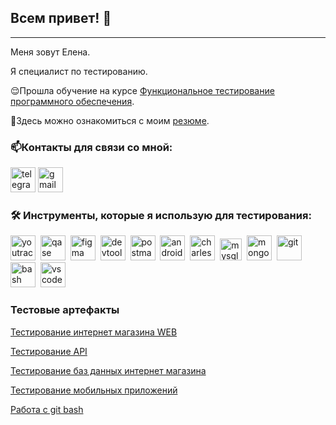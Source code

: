 ## Всем привет! 👋

---

Меня зовут Елена. 

Я специалист по тестированию.

😌Прошла обучение на курсе [Функциональное тестирование программного обеспечения](https://rusau.net/qa-from-scratch).

📙Здесь можно ознакомиться с моим [резюме](https://docs.google.com/document/d/1xqH-MNL-P2n5yvm7vHj2Gkj9Nww5ctOnJqR8IcYb3mQ/edit?tab=t.0).


### 📫Контакты для связи со мной:

<a href= "https://t.me/Elen_Ang"><img src="https://img.icons8.com/?size=512&id=63306&format=png" width="40" height="40" alt="telegram"/></a>
<a href= "mailto:ilena031606@gmail.com"><img src="https://img.icons8.com/?size=512&id=P7UIlhbpWzZm&format=png" width="40" height="40" alt="gmail"/></a>
</p>


### 🛠 Инструменты, которые я использую для тестирования:

<div>
    <img src="https://upload.wikimedia.org/wikipedia/commons/thumb/8/8d/YouTrack_Icon.svg/1024px-YouTrack_Icon.svg.png?20200803082248" title="youtrack" alt="youtrack" width="40" height="40"/>&nbsp
    <img src="https://luna1.co/eb0187.png" title="qase" alt="qase" width="40" height="40"/>&nbsp
  <img src="https://cdn.jsdelivr.net/gh/devicons/devicon/icons/figma/figma-original.svg" title="figma" alt="figma" width="40" height="40"/>&nbsp
  <img src="https://d33wubrfki0l68.cloudfront.net/38b5c953a4667366685d55db55d057c86db1fc54/a0fdc/static/acae6b24d940347661ca901ea07f47c1/chrome-dev-logo-icon.png" title="devtools" alt="devtools" width="40" height="40"/>&nbsp
  <img src="https://seeklogo.com/images/P/postman-logo-0087CA0D15-seeklogo.com.png" title="postman" alt="postman" width="40" height="40"/>&nbsp
    <img src="https://cdn.jsdelivr.net/gh/devicons/devicon/icons/androidstudio/androidstudio-original.svg" title="android-studio" alt="android-studio" width="40" height="40"/>&nbsp
    <img src="https://cdn.icon-icons.com/icons2/3053/PNG/512/charles_proxy_macos_bigsur_icon_190302.png" title="charles-proxy" alt="charles-proxy" width="40" height="40"/>&nbsp
      <img src="https://cdn.jsdelivr.net/gh/devicons/devicon/icons/mysql/mysql-original.svg" title="mysql" alt="mysql" width="35" height="35"/>&nbsp
  <img src="https://cdn.jsdelivr.net/gh/devicons/devicon/icons/mongodb/mongodb-original.svg" title="mongodb" alt="mongodb" width="40" height="40"/>&nbsp
   <img src="https://cdn.jsdelivr.net/gh/devicons/devicon/icons/git/git-original.svg" title="git" alt="git" width="40" height="40"/>&nbsp
  <img src="https://upload.wikimedia.org/wikipedia/commons/thumb/4/4b/Bash_Logo_Colored.svg/1024px-Bash_Logo_Colored.svg.png?20180723054350" title="bash" alt="bash" width="40" height="40"/>&nbsp
  <img src="https://cdn.jsdelivr.net/gh/devicons/devicon/icons/vscode/vscode-original.svg" title="vscode" alt="vscode" width="40" height="40"/>&nbsp
</div>


### Тестовые артефакты

[Тестирование интернет магазина WEB](https://github.com/ElenaKarpushina/Web/blob/main/README.md)

[Тестирование API](https://github.com/ElenaKarpushina/api/blob/main/README.md)

[Тестирование баз данных интернет магазина](https://github.com/ElenaKarpushina/database?tab=readme-ov-file)

[Тестирование мобильных приложений](https://github.com/ElenaKarpushina/mobile/blob/main/README.md)

[Работа с git bash](https://github.com/ElenaKarpushina/git_bash)


